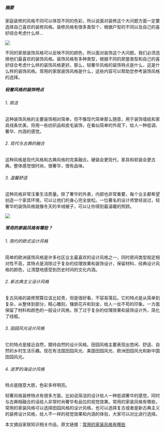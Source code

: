 ##### 摘要家庭装修的风格不同可以体现不同的色彩，所以说面对装修这个大问题方面一定要选择自己喜欢的装修风格。装修风格有很多类型个，根据户型的不同以及自己的喜好综合考虑什么样…![](/map/image/20220330160132.jpg)不同的家居装饰风格可以反映不同的颜色，所以面对装饰这个大问题，我们必须选择他们最喜欢的装饰风格。装饰风格有多种类型，根据不同的房屋类型和自己的喜好综合考虑什么样的装饰风格更好。那么，轻奢华风格的装饰特点是什么，这是什么样的装饰风格。常用的家居装饰风格是什么，这些内容可以帮助您参考装饰风格的选择。##### 轻奢风格的装饰特点###### 1. 简洁这种装饰风格的主要装饰相对简单，但不像现代简单那么随意，用于装饰墙纸和家具线条优美，将用一些纺织品和皮毛装饰，在看似简单的外观下，给人一种低调、奢华、内涵的感觉。###### 2. 现代与古典的融合这种风格是现代风格和古典风格的完美融合。硬装会更现代，家具和软装会更古典。整体感觉很时尚，很奢华，很有品味。###### 3. 温馨舒适这种风格非常注重生活质量。除了奢华的外表，内部也非常重要，每个业主都希望创造一个家具环境，可以让他们的身心完全放松。一位著名的设计师曾经说过，轻奢华的装饰风格就像冬天的羊绒被子，可以让你得到最温暖的照顾。![](/map/image/20220330160258.jpg)##### 常用的家装风格有哪些？###### 1. 简约的欧式设计风格简单的欧洲装饰风格是许多社区业主最喜欢的设计风格之一，同时房间类型规定相对性不高，其特点是消除过于复杂的纹理效果和装饰设计，保留材料、经典设计风格的颜色，让清楚地感受到历史时间的文化内涵。###### 2. 新古典主义设计风格复古风格的装修预算应该比较贵，但是很好看，不容易落后。它的特点是从简单到复杂，从整体到部分，精心雕刻，镶嵌花卉和刻金，给人一丝不苟的印象。一方面保留了材料和颜色的一般设计风格，除了过于复杂的纹理效果和装饰设计外，简化了线框。###### 3. 田园风光设计风格它的特点是接近自然，期待自然的设计风格。田园风格主要表现出悠闲、舒适、自然的乡村生活乐趣。现在有法国田园风光、美国田园风光、欧洲田园风光和新中国田园风光。###### 4. 波罗的海设计风格特点是随意大胆，色彩多样明亮。轻奢风格装修特点有很多方面，比如说简洁的设计给人一种低调奢华的感觉，同时与古典相融合的话给人非常时尚奢华有品位的视觉效果。常用的家装风格有哪些，常用的家装风格可以选择田园风格的设计风格，也可以选择复古或者是新古典主义的装修设计风格，给人不一样的视觉效果和内涵的体验，大家可以对比进行选择。本文摘自家居知识相关作品，原文链接：[常用的家装风格有哪些](https://www.lskeji.com/78837.html "常用的家装风格有哪些")